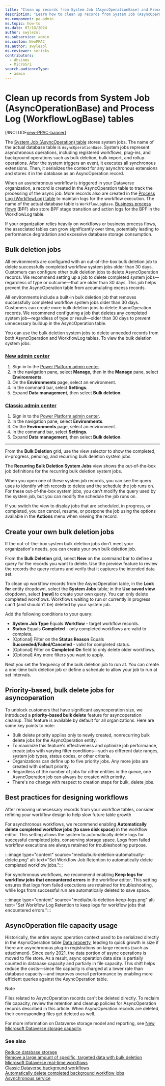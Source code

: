 ```yaml
---
title: "Clean up records from System Job (AsyncOperationBase) and Process Log (WorkflowLogBase) tables"
description: "Learn how to clean up records from System Job (AsyncOperationBase) and Process Log (WorkflowLogBase) tables."
ms.component: pa-admin
ms.topic: how-to
ms.date: 07/18/2024
author: swylezol
ms.subservice: admin
ms.custom: NewPPAC
ms.author: swylezol
ms.reviewer: sericks 
contributors:
  - dhsinms 
  - MicroSri
search.audienceType: 
  - admin
---
```

# Clean up records from System Job (AsyncOperationBase) and Process Log (WorkflowLogBase) tables

[!INCLUDE[new-PPAC-banner](~/includes/new-PPAC-banner.md)]

The [System Job (AsyncOperation) table](/power-apps/developer/data-platform/reference/entities/asyncoperation) stores system jobs. The name of the actual database table is `AsyncOperationBase`. System jobs represent asynchronous operations, including registered workflows, plug-ins, and background operations such as bulk deletion, bulk import, and rollup operations. After the system triggers an event, it executes all synchronous extensions. Then, it serializes the context for any asynchronous extensions and stores it in the database as an AsyncOperation record.

When an asynchronous workflow is triggered in your Dataverse organization, a record is created in the AsyncOperation table to track the processing of the async job. More records also are created in the [Process Log (WorkflowLog) table](/power-apps/developer/data-platform/reference/entities/workflowlog) to maintain logs for the workflow execution. The name of the actual database table is `WorkflowLogBase`. [Business process flows](/power-automate/business-process-flows-overview) (BPF) also store BPF stage transition and action logs for the BPF in the WorkflowLog table.

If your organization relies heavily on workflows or business process flows, the associated tables can grow significantly over time, potentially leading to performance degradation and excessive database storage consumption.

## Bulk deletion jobs

All environments are configured with an out-of-the-box bulk deletion job to delete successfully completed workflow system jobs older than 30 days. Customers can configure other bulk deletion jobs to delete AsyncOperation records. We recommend setting up a job to delete completed system jobs—regardless of type or outcome—that are older than 30 days. This job helps prevent the AsyncOperation table from accumulating excess records. 

All environments include a built-in bulk deletion job that removes successfully completed workflow system jobs older than 30 days. Customers can create more bulk deletion jobs to delete AsyncOperation records. We recommend configuring a job that deletes any completed system job—regardless of type or result—older than 30 days to prevent unnecessary buildup in the AsyncOperation table.

You can use the bulk deletion system jobs to delete unneeded records from both AsyncOperation and WorkflowLog tables. To view the bulk deletion system jobs:

### [New admin center](#tab/new)
1. Sign in to the [Power Platform admin center](https://admin.powerplatform.microsoft.com/).
1. In the navigation pane, select **Manage**, then in the **Manage** pane, select **Environments**.
1. On the **Environments** page, select an environment.
1. In the command bar, select **Settings**. 
1. Expand **Data management**, then select **Bulk deletion**.
   
### [Classic admin center](#tab/classic)
1. Sign in to the [Power Platform admin center](https://admin.powerplatform.microsoft.com/).
1. In the navigation pane, select **Environments**.
1. On the **Environments** page, select an environment.
1. In the command bar, select **Settings**.  
1. Expand **Data management**, then select **Bulk deletion**.
---

From the **Bulk Deletion** grid, use the view selector to show the completed, in-progress, pending, and recurring bulk deletion system jobs. 

The **Recurring Bulk Deletion System Jobs** view shows the out-of-the-box job definitions for the recurring bulk deletion system jobs.

When you open one of these system job records, you can see the query uses to identify which records to delete and the schedule the job runs on. For these out-of-the-box system jobs, you can't modify the query used by the system job, but you can modify the schedule the job runs on. 

If you switch the view to display jobs that are scheduled, in progress, or completed, you can cancel, resume, or postpone the job using the options available in the **Actions** menu when viewing the record.

## Create your own bulk deletion jobs

If the out-of-the-box system bulk deletion jobs don't meet your organization's needs, you can create your own bulk deletion job.

From the **Bulk Deletion** grid, select **New** on the command bar to define a query for the records you want to delete. Use the preview feature to review the records the query returns and verify that it captures the intended data set.

To clean up workflow records from the AsyncOperation table, in the **Look for** entity dropdown, select the **System Jobs** table; in the **Use saved view** dropdown, select **[new]** to create your own query. You can only delete completed workflows. Workflows waiting to run or currently in progress can't (and shouldn't be) deleted by your system job.

Add the following conditions to your query:

- **System Job Type** Equals **Workflow** - target workflow records.
- **Status** Equals **Completed** - only completed workflows are valid to complete.
- [Optional] Filter on the **Status Reason** Equals **Succeeded/Failed/Canceled** - valid for completed status.
- [Optional] Filter on **Completed On** field to only delete older workflows.
- [Optional] Any more filters you want to apply.

Next you set the frequency of the bulk deletion job to run at. You can create a one-time bulk deletion job or define a schedule to allow your job to run at set intervals.

## Priority-based, bulk delete jobs for asyncoperation

To unblock customers that have significant asyncoperation size, we introduced a **priority-based bulk delete** feature for asyncoperation cleanup. This feature is available by default for all organizations. Here are some key points to note:

- Bulk delete priority applies only to newly created, nonrecurring bulk delete jobs for the AsyncOperation entity.
- To maximize this feature's effectiveness and optimize job performance, create jobs with varying filter conditions—such as different date ranges, system job types, status codes, or other criteria.
- Organizations can define up to five priority jobs. Any more jobs are created with default priority.
- Regardless of the number of jobs for other entities in the queue, one AsyncOperation job can always be created with priority.
- There's no change with respect to creation steps for bulk, delete jobs.

## Best practices for designing workflows

After removing unnecessary records from your workflow tables, consider refining your workflow design to help slow future table growth

For asynchronous workflows, we recommend enabling **Automatically delete completed workflow jobs (to save disk space)** in the workflow editor. This setting allows the system to automatically delete logs for successful completed jobs, conserving storage space. Logs from failed workflow executions are always retained for troubleshooting purpose.

:::image type="content" source="media/bulk-deletion-automatically-delete.png" alt-text="Set Workflow Job Retention to automatically delete completed workflow jobs.":::

For synchronous workflows, we recommend enabling **Keep logs for workflow jobs that encountered errors** in the workflow editor. This setting ensures that logs from failed executions are retained for troubleshooting, while logs from successful run are automatically deleted to save space.

:::image type="content" source="media/bulk-deletion-keep-logs.png" alt-text="Set Workflow Log Retention to keep logs for workflow jobs that encountered errors.":::

## AsyncOperation file capacity usage

Historically, the entire async operation context used to be serialized directly in the AsyncOperation table [Data property](/power-apps/developer/data-platform/reference/entities/asyncoperation#BKMK_Data), leading to quick growth in size if there are asynchronous plug-in registrations on large records (such as attachment). Since early 2021, the data portion of async operations is moved to file store. As a result, async operation data size is partially counted in database capacity and partially in file capacity. This shift helps reduce the costs—since file capacity is charged at a lower rate than database capacity—and improves overall performance by enabling more efficient queries against the AsyncOperation table.

> [!NOTE]
> Files related to AsyncOperation records can't be deleted directly. To reclaim file capacity, review the retention and cleanup policies for AsyncOperation records described in this article. When AsyncOperation records are deleted, their corresponding files get deleted as well.

For more information on Dataverse storage model and reporting, see [New Microsoft Dataverse storage capacity](capacity-storage.md).

### See also

[Reduce database storage](free-storage-space.md#reduce-database-storage) <br />
[Remove a large amount of specific, targeted data with bulk deletion](delete-bulk-records.md) <br />
[Microsoft Dataverse real-time workflows](/power-apps/maker/data-platform/overview-realtime-workflows) <br />
[Classic Dataverse background workflows](/power-automate/workflow-processes) <br />
[Automatically delete completed background workflow jobs](/power-automate/best-practices-workflow-processes#automatically-delete-completed-background-workflow-jobs) <br />
[Asynchronous service](/power-apps/developer/data-platform/asynchronous-service)
